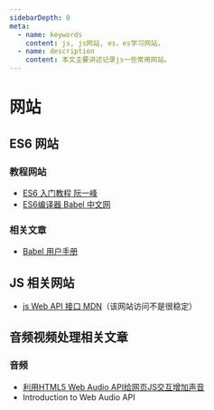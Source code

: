 ```yaml
---
sidebarDepth: 0
meta:
  - name: keywords
    content: js, js网站, es，es学习网站，
  - name: description
    content: 本文主要讲述记录js一些常用网站。
---
```


# 网站


## ES6 网站

### 教程网站

- [ES6 入门教程 阮一峰](http://es6.ruanyifeng.com/)
- [ES6编译器 Babel 中文网](https://www.babeljs.cn/)

### 相关文章

- [Babel 用户手册](https://github.com/jamiebuilds/babel-handbook/blob/master/translations/zh-Hans/user-handbook.md)
## JS 相关网站

- [js Web API 接口 MDN](https://developer.mozilla.org/zh-CN/docs/Web/API)（该网站访问不是很稳定）

## 音频视频处理相关文章

### 音频

- [利用HTML5 Web Audio API给网页JS交互增加声音](https://www.zhangxinxu.com/wordpress/2017/06/html5-web-audio-api-js-ux-voice/)
- [Introduction to Web Audio API](https://css-tricks.com/introduction-web-audio-api/)
- [Web Audio API的运用 - Web API 接口 | MDN](https://developer.mozilla.org/zh-CN/docs/Web/API/Web_Audio_API/Using_Web_Audio_API) （该网站访问不是很稳定）

### 视频

- [使用 MediaSource 搭建流式播放器](https://zhuanlan.zhihu.com/p/26374202)
- [Building a simple MPEG-DASH streaming player](https://docs.microsoft.com/en-us/previous-versions/windows/internet-explorer/ie-developer/samples/dn551368(v=vs.85))
- [MediaSource - Web APIs | MDN](https://developer.mozilla.org/zh-CN/docs/Web/API/Web_Audio_API/Using_Web_Audio_API) （该网站访问不是很稳定）


## 离线与缓存

- [Service Worker](https://lavas.baidu.com/pwa/offline-and-cache-loading/service-worker/service-worker-introduction)
- [MDN Service Worker API](https://developer.mozilla.org/zh-CN/docs/Web/API/Service_Worker_API)


## 其他文章

- [面向Web开发人员的工具](https://developers.google.com/web/tools/chrome-devtools/)